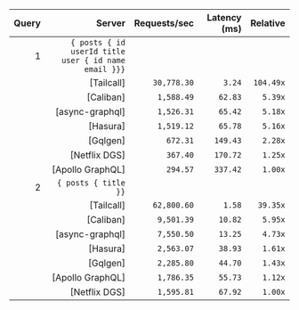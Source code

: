 <!-- PERFORMANCE_RESULTS_START -->

| Query | Server | Requests/sec | Latency (ms) | Relative |
|-------:|--------:|--------------:|--------------:|---------:|
| 1 | `{ posts { id userId title user { id name email }}}` |
|| [Tailcall] | `30,778.30` | `3.24` | `104.49x` |
|| [Caliban] | `1,588.49` | `62.83` | `5.39x` |
|| [async-graphql] | `1,526.31` | `65.42` | `5.18x` |
|| [Hasura] | `1,519.12` | `65.78` | `5.16x` |
|| [Gqlgen] | `672.31` | `149.43` | `2.28x` |
|| [Netflix DGS] | `367.40` | `170.72` | `1.25x` |
|| [Apollo GraphQL] | `294.57` | `337.42` | `1.00x` |
| 2 | `{ posts { title }}` |
|| [Tailcall] | `62,800.60` | `1.58` | `39.35x` |
|| [Caliban] | `9,501.39` | `10.82` | `5.95x` |
|| [async-graphql] | `7,550.50` | `13.25` | `4.73x` |
|| [Hasura] | `2,563.07` | `38.93` | `1.61x` |
|| [Gqlgen] | `2,285.80` | `44.70` | `1.43x` |
|| [Apollo GraphQL] | `1,786.35` | `55.73` | `1.12x` |
|| [Netflix DGS] | `1,595.81` | `67.92` | `1.00x` |

<!-- PERFORMANCE_RESULTS_END -->
